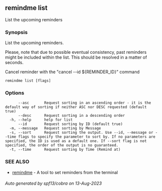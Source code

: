## remindme list

List the upcoming reminders

### Synopsis

List the upcoming reminders.

Please, note that due to possible eventual consistency, past reminders might be included within the list.
This should be resolved in a matter of seconds.

Cancel reminder with the "cancel --id ${REMINDER_ID}" command

```
remindme list [flags]
```

### Options

```
      --asc       Request sorting in an ascending order - it is the default way of sorting if neither ASC nor DESC requested (default true)
      --desc      Request sorting in a descending order
  -h, --help      help for list
      --id        Request sorting by ID (default true)
  -m, --message   Request sorting by Message
  -s, --sort      Request sorting the output. Use --id, --message or --time flags to specify the parameter to sort by. If no parameters are specified, the ID is used as a default one. If --sort flag is not specified, the order of the output is no guaranteed.
  -t, --time      Request sorting by Time (Remind at)
```

### SEE ALSO

* [remindme](remindme.md)	 - A tool to set reminders from the terminal

###### Auto generated by spf13/cobra on 13-Aug-2023
